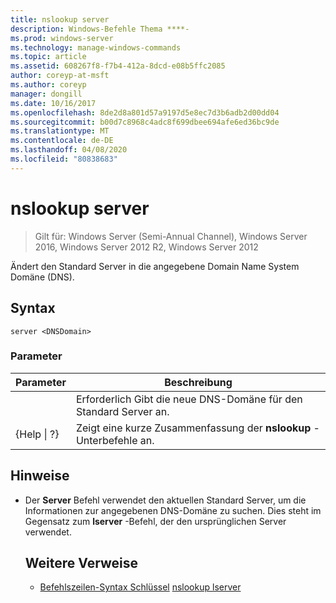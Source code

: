 ```yaml
---
title: nslookup server
description: Windows-Befehle Thema ****-
ms.prod: windows-server
ms.technology: manage-windows-commands
ms.topic: article
ms.assetid: 608267f8-f7b4-412a-8dcd-e08b5ffc2085
author: coreyp-at-msft
ms.author: coreyp
manager: dongill
ms.date: 10/16/2017
ms.openlocfilehash: 8de2d8a801d57a9197d5e8ec7d3b6adb2d00dd04
ms.sourcegitcommit: b00d7c8968c4adc8f699dbee694afe6ed36bc9de
ms.translationtype: MT
ms.contentlocale: de-DE
ms.lasthandoff: 04/08/2020
ms.locfileid: "80838683"
---
```

# <a name="nslookup-server"></a>nslookup server

>Gilt für: Windows Server (Semi-Annual Channel), Windows Server 2016, Windows Server 2012 R2, Windows Server 2012

Ändert den Standard Server in die angegebene Domain Name System Domäne (DNS).
## <a name="syntax"></a>Syntax
```
server <DNSDomain>
```
### <a name="parameters"></a>Parameter

|    Parameter    |                          Beschreibung                           |
|-----------------|----------------------------------------------------------------|
|   <DNSDomain>   | Erforderlich Gibt die neue DNS-Domäne für den Standard Server an. |
| {Help &#124; ?} |     Zeigt eine kurze Zusammenfassung der **nslookup** -Unterbefehle an.      |

## <a name="remarks"></a>Hinweise
- Der **Server** Befehl verwendet den aktuellen Standard Server, um die Informationen zur angegebenen DNS-Domäne zu suchen. Dies steht im Gegensatz zum **lserver** -Befehl, der den ursprünglichen Server verwendet.
  ## <a name="additional-references"></a>Weitere Verweise
  - [Befehlszeilen-Syntax Schlüssel](command-line-syntax-key.md)
  [nslookup lserver](nslookup-lserver.md)
